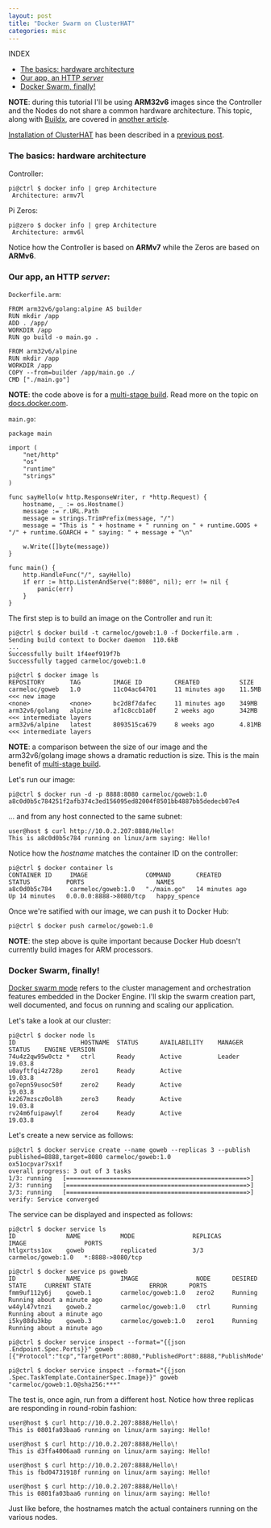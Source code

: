 ```yaml
---
layout: post
title: "Docker Swarm on ClusterHAT"
categories: misc
---
```


INDEX
- [The basics: hardware architecture](#basics)
- [Our app, an HTTP _server_](#app)
- [Docker Swarm, finally!](#swarm)

**NOTE**: during this tutorial I'll be using **ARM32v6** images since the Controller and the Nodes do not share a common hardware architecture. This topic, along with [Buildx](https://www.docker.com/blog/multi-arch-images/), are covered in [another article](https://carmeloc.github.io/misc/2020/03/19/docker_buildx.html).

[Installation of ClusterHAT](https://carmeloc.github.io/misc/2020/03/09/raspi_clusterhat_install.html) has been described in a [previous post](https://carmeloc.github.io/misc/2020/03/09/raspi_clusterhat_install.html).

<a name="basics"></a>
### The basics: hardware architecture
Controller:
```
pi@ctrl $ docker info | grep Architecture
 Architecture: armv7l
```

Pi Zeros:
```
pi@zero $ docker info | grep Architecture
 Architecture: armv6l
``` 

Notice how the Controller is based on **ARMv7** while the Zeros are based on **ARMv6**.

<a name="app"></a>
### Our app, an HTTP _server_:
`Dockerfile.arm`:
```
FROM arm32v6/golang:alpine AS builder
RUN mkdir /app
ADD . /app/
WORKDIR /app
RUN go build -o main.go .

FROM arm32v6/alpine
RUN mkdir /app
WORKDIR /app
COPY --from=builder /app/main.go ./
CMD ["./main.go"]
```

**NOTE**: the code above is for a [multi-stage build](https://docs.docker.com/develop/develop-images/multistage-build/). Read more on the topic on [docs.docker.com](https://docs.docker.com/develop/develop-images/multistage-build/).

`main.go`:
```
package main

import (
    "net/http"
    "os"
    "runtime"
    "strings"
)

func sayHello(w http.ResponseWriter, r *http.Request) {
    hostname, _ := os.Hostname()
    message := r.URL.Path
    message = strings.TrimPrefix(message, "/")
    message = "This is " + hostname + " running on " + runtime.GOOS + "/" + runtime.GOARCH + " saying: " + message + "\n"

    w.Write([]byte(message))
}

func main() {
    http.HandleFunc("/", sayHello)
    if err := http.ListenAndServe(":8080", nil); err != nil {
        panic(err)
    }
}
```

The first step is to build an image on the Controller and run it:
```
pi@ctrl $ docker build -t carmeloc/goweb:1.0 -f Dockerfile.arm .
Sending build context to Docker daemon  110.6kB
...
Successfully built 1f4eef919f7b
Successfully tagged carmeloc/goweb:1.0

pi@ctrl $ docker image ls
REPOSITORY       TAG         IMAGE ID         CREATED           SIZE
carmeloc/goweb   1.0         11c04ac64701     11 minutes ago    11.5MB   <<< new image
<none>           <none>      bc2d8f7dafec     11 minutes ago    349MB
arm32v6/golang   alpine      af1c8ccb1a0f     2 weeks ago       342MB    <<< intermediate layers
arm32v6/alpine   latest      8093515ca679     8 weeks ago       4.81MB   <<< intermediate layers
```

**NOTE**: a comparison between the size of our image and the arm32v6/golang image shows a dramatic reduction is size. This is the main benefit of [multi-stage build](https://docs.docker.com/develop/develop-images/multistage-build/).

Let's run our image:
```
pi@ctrl $ docker run -d -p 8888:8080 carmeloc/goweb:1.0
a8c0d0b5c784251f2afb374c3ed156095ed82004f8501bb4887bb5dedecb07e4
```

... and from any host connected to the same subnet:
```
user@host $ curl http://10.0.2.207:8888/Hello!
This is a8c0d0b5c784 running on linux/arm saying: Hello!
```

Notice how the _hostname_ matches the container ID on the controller:
```
pi@ctrl $ docker container ls
CONTAINER ID     IMAGE                COMMAND       CREATED          STATUS          PORTS                    NAMES
a8c0d0b5c784     carmeloc/goweb:1.0   "./main.go"   14 minutes ago   Up 14 minutes   0.0.0.0:8888->8080/tcp   happy_spence
```

Once we're satified with our image, we can push it to Docker Hub:
```
pi@ctrl $ docker push carmeloc/goweb:1.0
```
**NOTE**: the step above is quite important because Docker Hub doesn't currently build images for ARM processors.

<a name="swarm"></a>
### Docker Swarm, finally!
[Docker swarm mode](https://docs.docker.com/engine/swarm/key-concepts/) refers to the cluster management and orchestration features embedded in the Docker Engine.
I'll skip the swarm creation part, well documented, and focus on running and scaling our application.

Let's take a look at our cluster:
```
pi@ctrl $ docker node ls
ID                  HOSTNAME  STATUS      AVAILABILITY    MANAGER STATUS    ENGINE VERSION
74u4z2qw95w0ctz *   ctrl      Ready       Active          Leader            19.03.8
u0ayftfqi4z728p     zero1     Ready       Active                            19.03.8
go7epn59usoc50f     zero2     Ready       Active                            19.03.8
kz267mzscz0ol8h     zero3     Ready       Active                            19.03.8
rv24m6fuipawylf     zero4     Ready       Active                            19.03.8
```

Let's create a new service as follows:
```
pi@ctrl $ docker service create --name goweb --replicas 3 --publish published=8888,target=8080 carmeloc/goweb:1.0
ox51ocpvar7sx1f
overall progress: 3 out of 3 tasks
1/3: running   [==================================================>]
2/3: running   [==================================================>]
3/3: running   [==================================================>]
verify: Service converged
```

The service can be displayed and inspected as follows:
```
pi@ctrl $ docker service ls
ID              NAME           MODE                REPLICAS       IMAGE                PORTS
htlgxrtss1ox    goweb          replicated          3/3            carmeloc/goweb:1.0   *:8888->8080/tcp

pi@ctrl $ docker service ps goweb
ID              NAME           IMAGE                NODE      DESIRED STATE     CURRENT STATE                ERROR      PORTS
fmm9uf112y6j    goweb.1        carmeloc/goweb:1.0   zero2     Running           Running about a minute ago
w44yl47vtnzi    goweb.2        carmeloc/goweb:1.0   ctrl      Running           Running about a minute ago
i5ky88du3kbp    goweb.3        carmeloc/goweb:1.0   zero1     Running           Running about a minute ago

pi@ctrl $ docker service inspect --format="{{json .Endpoint.Spec.Ports}}" goweb
[{"Protocol":"tcp","TargetPort":8080,"PublishedPort":8888,"PublishMode":"ingress"}]

pi@ctrl $ docker service inspect --format="{{json .Spec.TaskTemplate.ContainerSpec.Image}}" goweb
"carmeloc/goweb:1.0@sha256:***"
```

The test is, once agin, run from a different host. Notice how three replicas are responding in round-robin fashion:
```
user@host $ curl http://10.0.2.207:8888/Hello\!
This is 0801fa03baa6 running on linux/arm saying: Hello!

user@host $ curl http://10.0.2.207:8888/Hello\!
This is d3ffa4006aa8 running on linux/arm saying: Hello!

user@host $ curl http://10.0.2.207:8888/Hello\!
This is fbd04731918f running on linux/arm saying: Hello!

user@host $ curl http://10.0.2.207:8888/Hello\!
This is 0801fa03baa6 running on linux/arm saying: Hello!
```
Just like before, the hostnames match the actual containers running on the various nodes.
